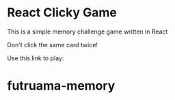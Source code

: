 # React Clicky Game
This is a simple memory challenge game written in React

Don't click the same card twice!

Use this link to play:


# futruama-memory
